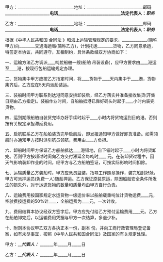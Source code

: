 
 


甲方：_____________________________地址：_____________________________邮码 _______________________________电话_______________________________法定代表人：_______________________职务_______________________________


乙方：_____________________________地址：_____________________________邮码 _______________________________电话_______________________________法定代表人：_______________________职务_______________________________


根据《中华人民共和国
合同法
》和海上运输管理规定的要求，_____________(简称甲方)向________交通海运局(简称乙方)，计划托运________货物，乙方同意承运，特签定本协议，共同遵守，互相制约，具体条款经双方协商如下：


一、运输方法乙方调派____吨位船舶一艘(船舶 吊装设备)，应甲方要求由____港运至____港，按现行包船运输规定办理。


二、货物集中甲方应按乙方指定时间，将____货物于____天内集中于____港，货物集齐后，乙方应在5天内派船装运。


三、装船时间甲方联系到达港同意安排卸装后，经乙方落实并准备接收集货(开集日期由乙方指定)。装船作业时间，自船舶抵港已靠好码头时起于____小时内装完货物。


四、运到期限船舶自装货完毕办好手续时起于____小时内将货物运到目的港。否则按有关规定承担滞延费用。


五、启航联系乙方在船舶装货完毕启航后，即发报通知甲方做好卸货准备。如需领航时亦通知甲方按时派引航员领航，费用由____方负担。


六、卸船时间甲方保证乙方船舶抵达____港锚地，自下锚时起于____小时内将货卸完。否则甲方按超过时间向乙方交付滞延金每吨时____ 元，在装卸货过程中，因天气影响装卸作业的时间，经甲方与乙方船舶签证，可按实际影响时间扣除。


七、运输质量乙方装船时，甲方应派员监装，指导工作照章操作，装完船封好舱，甲方可派押运员(免费一人)随船押运。乙方保证原装原运，除因船舶安全条件所发生的损失外，对于运送货物的数量和质量均由甲方自行负责。


八、运输费用按国家规定水运货物一级运价率以船舶载重吨位计货物运费____元，空驶费按运费的50%计____，全船运费为____元，一次计收。


九、费用结算本协议经双方签字后，甲方应先付给乙方预付运输费用____元。乙方在船舶卸完后，以运输费用凭据与甲方一次结算，多退少补。


十、附则本协议甲乙双方各执正本一份，副本 份。并向工商行政管理局登记备案，如有未尽事宜，按照《中华人民共和国合同法》及国家的有关规定处理。


甲方：_________________代表人：_______________ _______年_____月_____日


乙方：_________________代表人：_______________ _______年_____月_____日
 


 

 
 
 
 
 
  


  
 

  


  


  
 
 
 
 

